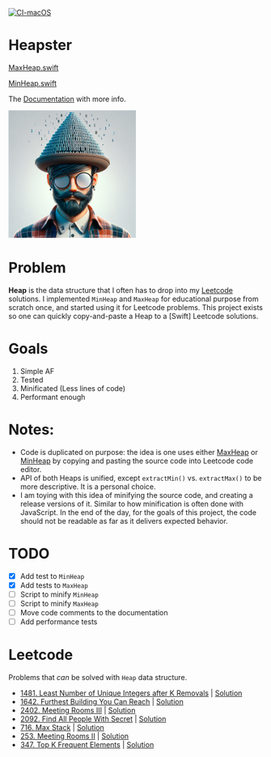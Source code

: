 [![CI-macOS](https://github.com/evgeniyd/heapster-swift/actions/workflows/CI.yml/badge.svg?branch=main)](https://github.com/evgeniyd/heapster-swift/actions/workflows/CI.yml)

# Heapster

[MaxHeap.swift](Heapster/MaxHeap.swift)

[MinHeap.swift](Heapster/MinHeap.swift)

The [Documentation](Heapster/Heapster.docc/Heapster.md) with more info.

<p align="left" width="30%">
    <img width="50%" src="/github-image.png">
</p>

# Problem

**Heap** is the data structure that I often has to drop into my [Leetcode](https://leetcode.com) solutions. I implemented `MinHeap` and `MaxHeap` for educational purpose from scratch once, and started using it for Leetcode problems. This project exists so one can quickly copy-and-paste a Heap to a [Swift] Leetcode solutions.

# Goals

1. Simple AF
2. Tested
3. Minificated (Less lines of code)
4. Performant enough

# Notes:

* Code is duplicated on purpose: the idea is one uses either [MaxHeap](Heapster/MaxHeap.swift) or [MinHeap](Heapster/MinHeap.swift) by copying and pasting the source code into Leetcode code editor.
* API of both Heaps is unified, except `extractMin()` vs. `extractMax()` to be more descriptive. It is a personal choice.
* I am toying with this idea of minifying the source code, and creating a release versions of it. Similar to how minification is often done with JavaScript. In the end of the day, for the goals of this project, the code should not be readable as far as it delivers expected behavior.

# TODO

- [x] Add test to `MinHeap`
- [x] Add tests to `MaxHeap`
- [ ] Script to minify `MinHeap`
- [ ] Script to minify `MaxHeap`
- [ ] Move code comments to the documentation
- [ ] Add performance tests

# Leetcode
Problems that *can* be solved with `Heap` data structure.

* [1481. Least Number of Unique Integers after K Removals](https://leetcode.com/problems/least-number-of-unique-integers-after-k-removals/) | [Solution](https://leetcode.com/problems/least-number-of-unique-integers-after-k-removals/solutions/4749396/heap-solution/)
* [1642. Furthest Building You Can Reach](https://leetcode.com/problems/furthest-building-you-can-reach/) | [Solution](https://leetcode.com/problems/furthest-building-you-can-reach/solutions/4749423/minheap-solution/)
* [2402. Meeting Rooms III](https://leetcode.com/problems/meeting-rooms-iii/) | [Solution](https://leetcode.com/problems/meeting-rooms-iii/solutions/4748798/2-solutions-linear-search-two-heaps/)
* [2092. Find All People With Secret](https://leetcode.com/problems/find-all-people-with-secret/) | [Solution](https://leetcode.com/problems/find-all-people-with-secret/solutions/4778215/minheap-solution)
* [716. Max Stack](https://leetcode.com/problems/max-stack/) | [Solution](https://leetcode.com/problems/max-stack/solutions/4856115/heap-stack-set-comparable-node)
* [253. Meeting Rooms II](https://leetcode.com/problems/meeting-rooms-ii/) | [Solution](https://leetcode.com/problems/meeting-rooms-ii/solutions/4934650/heaps-solutions-1-heap-2-heaps/)
* [347. Top K Frequent Elements](https://leetcode.com/problems/top-k-frequent-elements/description/) | [Solution](https://leetcode.com/problems/top-k-frequent-elements/solutions/4939645/maxheap-with-comparable-struct)
